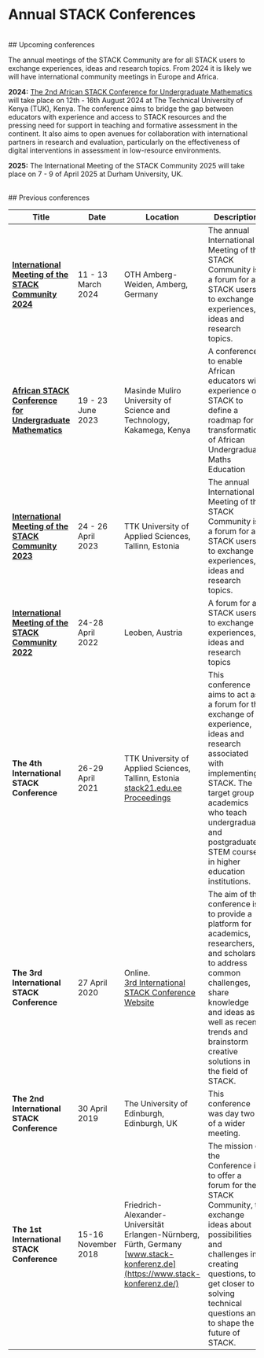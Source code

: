 # Annual STACK Conferences

<br/>
## Upcoming conferences

The annual meetings of the STACK Community are for all STACK users to exchange experiences, ideas and research topics.
From 2024 it is likely we will have international community meetings in Europe and Africa.

**2024:** [The 2nd African STACK Conference for Undergraduate Mathematics](/Events/2024-08-12-AfricanSTACKConference) will take place on 12th - 16th August 2024 at 
The Technical University of Kenya (TUK), Kenya. 
The conference aims to bridge the gap between educators with experience and access to STACK resources and the pressing need for support in teaching and formative assessment in the continent. It also aims to open avenues for collaboration with international partners in research and evaluation, particularly on the effectiveness of digital interventions in assessment in low-resource environments.

**2025:** The International Meeting of the STACK Community 2025 will take place on 7 - 9 of April 2025 at Durham University, UK.

<br/>
## Previous conferences

| Title                                                                                                       | Date                       | Location                                                     | Description                                                  |
| ----------------------------------------------------------------------------------------------------------- | -------------------------- | --------------------------------------------------------------------- | ------------------------------------------------------------ |
| **[International Meeting of the STACK Community 2024](https://www.oth-aw.de/stack-2024/)**                  | 11 - 13 March <br>2024     | OTH Amberg-Weiden, Amberg, Germany                                    | The annual International Meeting of the STACK Community is a forum for all STACK users to exchange experiences, ideas and research topics. |
| **[African STACK Conference for Undergraduate Mathematics](/Events/2023-06-19-AfricanSTACKConference)**     | 19 - 23 June <br>2023      | Masinde Muliro University of Science and Technology, Kakamega, Kenya  | A conference to enable African educators with experience on STACK to define a roadmap for transformation of African Undergraduate Maths Education |
| **[International Meeting of the STACK Community 2023](https://stack2023.com/)**                             | 24 - 26 April <br>2023     | TTK University of Applied Sciences, Tallinn, Estonia                  | The annual International Meeting of the STACK Community is a forum for all STACK users to exchange experiences, ideas and research topics.
| **[International Meeting of the STACK Community 2022](https://www.unileoben.ac.at/stack22/)**               | 24-28 April <br/>2022      | Leoben, Austria | A forum for all STACK users to exchange experiences, ideas and research topics |
| **The 4th International STACK Conference**                                                                  | 26-29 April <br/>2021      | TTK University of Applied Sciences, Tallinn, Estonia<br>[stack21.edu.ee](https://www.stack21.edu.ee/)<br>[Proceedings](https://zenodo.org/communities/stack2021) | This conference aims to act as a forum for the exchange of experience, ideas and research associated with implementing STACK. The target group is academics who teach undergraduate and postgraduate STEM courses in higher education institutions. |
| **The 3rd International STACK Conference**                                                                  | 27 April <br/>2020         | Online.<br/>[3rd International STACK Conference Website](https://sites.google.com/tktk.ee/27-28april2020tallinnestonia) | The aim of the conference is to provide a platform for academics, researchers, and scholars, to address common challenges, share knowledge and ideas as well as recent trends and brainstorm creative solutions in the field of STACK. |
| **The 2nd International STACK Conference**                                                                  | 30 April <br/>2019         | The University of Edinburgh, Edinburgh, UK                            | This conference was day two of a wider meeting. |
| **The 1st International STACK Conference**                                                                  | 15-16 November <br/>2018   | Friedrich-Alexander-Universität Erlangen-Nürnberg, Fürth, Germany<br>[www.stack-konferenz.de](https://www.stack-konferenz.de/) | The mission of the Conference is to offer a forum for the STACK Community, to exchange ideas about possibilities and challenges in creating questions, to get closer to solving technical questions and to shape the future of STACK. |

